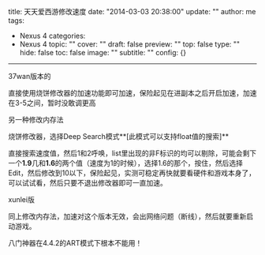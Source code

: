 title: 天天爱西游修改速度
date: "2014-03-03 20:38:00"
update: ""
author: me
tags:
- Nexus 4
categories:
- Nexus 4
topic: ""
cover: ""
draft: false
preview: ""
top: false
type: ""
hide: false
toc: false
image: ""
subtitle: ""
config: {}


---



37wan版本的

直接使用烧饼修改器的加速功能即可加速，保险起见在进副本之后开启加速，加速在3-5之间，暂时没敢调更高

另一种修改内存法

烧饼修改器，选择Deep Search模式**[此模式可以支持float值的搜索]**

直接搜索速度值，然后1和2呼唤，list里出现的非F标识的均可以剔除，可能会剩下一个**1.9**几和**1.6**的两个值（速度为1的时候），选择1.6的那个，按住，然后选择Edit，然后修改到10以下，保险起见，实测可稳定再快就要看硬件和游戏本身了，可以试试看，然后只要不退出修改器即可一直加速。

xunlei版

同上修改内存法，加速对这个版本无效，会出网络问题（断线），然后就要重新启动游戏。

八门神器在4.4.2的ART模式下根本不能用！
